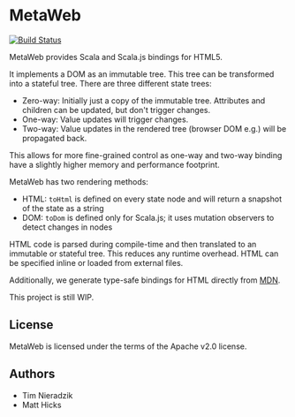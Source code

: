# MetaWeb
[![Build Status](https://travis-ci.org/MetaStack-pl/MetaWeb.svg)](https://travis-ci.org/MetaStack-pl/MetaWeb)

MetaWeb provides Scala and Scala.js bindings for HTML5.

It implements a DOM as an immutable tree. This tree can be transformed into a stateful tree. There are three different state trees:

- Zero-way: Initially just a copy of the immutable tree. Attributes and children can be updated, but don't trigger changes.
- One-way: Value updates will trigger changes.
- Two-way: Value updates in the rendered tree (browser DOM e.g.) will be propagated back.

This allows for more fine-grained control as one-way and two-way binding have a slightly higher memory and performance footprint.

MetaWeb has two rendering methods:

- HTML: ``toHtml`` is defined on every state node and will return a snapshot of the state as a string
- DOM: ``toDom`` is defined only for Scala.js; it uses mutation observers to detect changes in nodes

HTML code is parsed during compile-time and then translated to an immutable or stateful tree. This reduces any runtime overhead. HTML can be specified inline or loaded from external files.

Additionally, we generate type-safe bindings for HTML directly from [MDN](https://developer.mozilla.org/en-US/docs/Web/HTML/Element).

This project is still WIP.

## License
MetaWeb is licensed under the terms of the Apache v2.0 license.

## Authors
* Tim Nieradzik
* Matt Hicks
